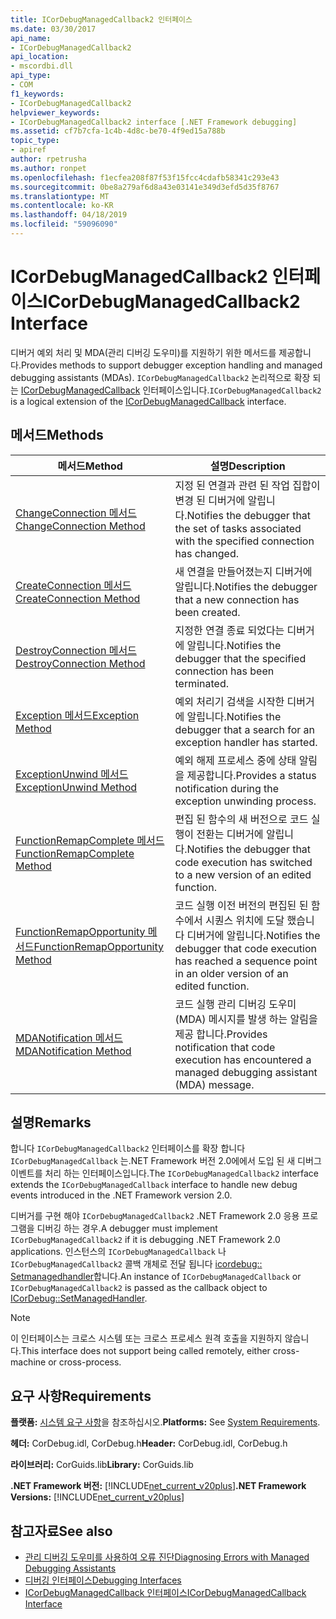 ```yaml
---
title: ICorDebugManagedCallback2 인터페이스
ms.date: 03/30/2017
api_name:
- ICorDebugManagedCallback2
api_location:
- mscordbi.dll
api_type:
- COM
f1_keywords:
- ICorDebugManagedCallback2
helpviewer_keywords:
- ICorDebugManagedCallback2 interface [.NET Framework debugging]
ms.assetid: cf7b7cfa-1c4b-4d8c-be70-4f9ed15a788b
topic_type:
- apiref
author: rpetrusha
ms.author: ronpet
ms.openlocfilehash: f1ecfea208f87f53f15fcc4cdafb58341c293e43
ms.sourcegitcommit: 0be8a279af6d8a43e03141e349d3efd5d35f8767
ms.translationtype: MT
ms.contentlocale: ko-KR
ms.lasthandoff: 04/18/2019
ms.locfileid: "59096090"
---
```

# <a name="icordebugmanagedcallback2-interface"></a><span data-ttu-id="cf3f6-102">ICorDebugManagedCallback2 인터페이스</span><span class="sxs-lookup"><span data-stu-id="cf3f6-102">ICorDebugManagedCallback2 Interface</span></span>
<span data-ttu-id="cf3f6-103">디버거 예외 처리 및 MDA(관리 디버깅 도우미)를 지원하기 위한 메서드를 제공합니다.</span><span class="sxs-lookup"><span data-stu-id="cf3f6-103">Provides methods to support debugger exception handling and managed debugging assistants (MDAs).</span></span> <span data-ttu-id="cf3f6-104">`ICorDebugManagedCallback2` 논리적으로 확장 되는 [ICorDebugManagedCallback](../../../../docs/framework/unmanaged-api/debugging/icordebugmanagedcallback-interface.md) 인터페이스입니다.</span><span class="sxs-lookup"><span data-stu-id="cf3f6-104">`ICorDebugManagedCallback2` is a logical extension of the [ICorDebugManagedCallback](../../../../docs/framework/unmanaged-api/debugging/icordebugmanagedcallback-interface.md) interface.</span></span>  
  
## <a name="methods"></a><span data-ttu-id="cf3f6-105">메서드</span><span class="sxs-lookup"><span data-stu-id="cf3f6-105">Methods</span></span>  
  
|<span data-ttu-id="cf3f6-106">메서드</span><span class="sxs-lookup"><span data-stu-id="cf3f6-106">Method</span></span>|<span data-ttu-id="cf3f6-107">설명</span><span class="sxs-lookup"><span data-stu-id="cf3f6-107">Description</span></span>|  
|------------|-----------------|  
|[<span data-ttu-id="cf3f6-108">ChangeConnection 메서드</span><span class="sxs-lookup"><span data-stu-id="cf3f6-108">ChangeConnection Method</span></span>](../../../../docs/framework/unmanaged-api/debugging/icordebugmanagedcallback2-changeconnection-method.md)|<span data-ttu-id="cf3f6-109">지정 된 연결과 관련 된 작업 집합이 변경 된 디버거에 알립니다.</span><span class="sxs-lookup"><span data-stu-id="cf3f6-109">Notifies the debugger that the set of tasks associated with the specified connection has changed.</span></span>|  
|[<span data-ttu-id="cf3f6-110">CreateConnection 메서드</span><span class="sxs-lookup"><span data-stu-id="cf3f6-110">CreateConnection Method</span></span>](../../../../docs/framework/unmanaged-api/debugging/icordebugmanagedcallback2-createconnection-method.md)|<span data-ttu-id="cf3f6-111">새 연결을 만들어졌는지 디버거에 알립니다.</span><span class="sxs-lookup"><span data-stu-id="cf3f6-111">Notifies the debugger that a new connection has been created.</span></span>|  
|[<span data-ttu-id="cf3f6-112">DestroyConnection 메서드</span><span class="sxs-lookup"><span data-stu-id="cf3f6-112">DestroyConnection Method</span></span>](../../../../docs/framework/unmanaged-api/debugging/icordebugmanagedcallback2-destroyconnection-method.md)|<span data-ttu-id="cf3f6-113">지정한 연결 종료 되었다는 디버거에 알립니다.</span><span class="sxs-lookup"><span data-stu-id="cf3f6-113">Notifies the debugger that the specified connection has been terminated.</span></span>|  
|[<span data-ttu-id="cf3f6-114">Exception 메서드</span><span class="sxs-lookup"><span data-stu-id="cf3f6-114">Exception Method</span></span>](../../../../docs/framework/unmanaged-api/debugging/icordebugmanagedcallback2-exception-method.md)|<span data-ttu-id="cf3f6-115">예외 처리기 검색을 시작한 디버거에 알립니다.</span><span class="sxs-lookup"><span data-stu-id="cf3f6-115">Notifies the debugger that a search for an exception handler has started.</span></span>|  
|[<span data-ttu-id="cf3f6-116">ExceptionUnwind 메서드</span><span class="sxs-lookup"><span data-stu-id="cf3f6-116">ExceptionUnwind Method</span></span>](../../../../docs/framework/unmanaged-api/debugging/icordebugmanagedcallback2-exceptionunwind-method.md)|<span data-ttu-id="cf3f6-117">예외 해제 프로세스 중에 상태 알림을 제공합니다.</span><span class="sxs-lookup"><span data-stu-id="cf3f6-117">Provides a status notification during the exception unwinding process.</span></span>|  
|[<span data-ttu-id="cf3f6-118">FunctionRemapComplete 메서드</span><span class="sxs-lookup"><span data-stu-id="cf3f6-118">FunctionRemapComplete Method</span></span>](../../../../docs/framework/unmanaged-api/debugging/icordebugmanagedcallback2-functionremapcomplete-method.md)|<span data-ttu-id="cf3f6-119">편집 된 함수의 새 버전으로 코드 실행이 전환는 디버거에 알립니다.</span><span class="sxs-lookup"><span data-stu-id="cf3f6-119">Notifies the debugger that code execution has switched to a new version of an edited function.</span></span>|  
|[<span data-ttu-id="cf3f6-120">FunctionRemapOpportunity 메서드</span><span class="sxs-lookup"><span data-stu-id="cf3f6-120">FunctionRemapOpportunity Method</span></span>](../../../../docs/framework/unmanaged-api/debugging/icordebugmanagedcallback2-functionremapopportunity-method.md)|<span data-ttu-id="cf3f6-121">코드 실행 이전 버전의 편집된 된 함수에서 시퀀스 위치에 도달 했습니다 디버거에 알립니다.</span><span class="sxs-lookup"><span data-stu-id="cf3f6-121">Notifies the debugger that code execution has reached a sequence point in an older version of an edited function.</span></span>|  
|[<span data-ttu-id="cf3f6-122">MDANotification 메서드</span><span class="sxs-lookup"><span data-stu-id="cf3f6-122">MDANotification Method</span></span>](../../../../docs/framework/unmanaged-api/debugging/icordebugmanagedcallback2-mdanotification-method.md)|<span data-ttu-id="cf3f6-123">코드 실행 관리 디버깅 도우미 (MDA) 메시지를 발생 하는 알림을 제공 합니다.</span><span class="sxs-lookup"><span data-stu-id="cf3f6-123">Provides notification that code execution has encountered a managed debugging assistant (MDA) message.</span></span>|  
  
## <a name="remarks"></a><span data-ttu-id="cf3f6-124">설명</span><span class="sxs-lookup"><span data-stu-id="cf3f6-124">Remarks</span></span>  
 <span data-ttu-id="cf3f6-125">합니다 `ICorDebugManagedCallback2` 인터페이스를 확장 합니다 `ICorDebugManagedCallback` 는.NET Framework 버전 2.0에에서 도입 된 새 디버그 이벤트를 처리 하는 인터페이스입니다.</span><span class="sxs-lookup"><span data-stu-id="cf3f6-125">The `ICorDebugManagedCallback2` interface extends the `ICorDebugManagedCallback` interface to handle new debug events introduced in the .NET Framework version 2.0.</span></span>  
  
 <span data-ttu-id="cf3f6-126">디버거를 구현 해야 `ICorDebugManagedCallback2` .NET Framework 2.0 응용 프로그램을 디버깅 하는 경우.</span><span class="sxs-lookup"><span data-stu-id="cf3f6-126">A debugger must implement `ICorDebugManagedCallback2` if it is debugging .NET Framework 2.0 applications.</span></span> <span data-ttu-id="cf3f6-127">인스턴스의 `ICorDebugManagedCallback` 나 `ICorDebugManagedCallback2` 콜백 개체로 전달 됩니다 [icordebug:: Setmanagedhandler](../../../../docs/framework/unmanaged-api/debugging/icordebug-setmanagedhandler-method.md)합니다.</span><span class="sxs-lookup"><span data-stu-id="cf3f6-127">An instance of `ICorDebugManagedCallback` or `ICorDebugManagedCallback2` is passed as the callback object to [ICorDebug::SetManagedHandler](../../../../docs/framework/unmanaged-api/debugging/icordebug-setmanagedhandler-method.md).</span></span>  
  
> [!NOTE]
>  <span data-ttu-id="cf3f6-128">이 인터페이스는 크로스 시스템 또는 크로스 프로세스 원격 호출을 지원하지 않습니다.</span><span class="sxs-lookup"><span data-stu-id="cf3f6-128">This interface does not support being called remotely, either cross-machine or cross-process.</span></span>  
  
## <a name="requirements"></a><span data-ttu-id="cf3f6-129">요구 사항</span><span class="sxs-lookup"><span data-stu-id="cf3f6-129">Requirements</span></span>  
 <span data-ttu-id="cf3f6-130">**플랫폼:** [시스템 요구 사항](../../../../docs/framework/get-started/system-requirements.md)을 참조하십시오.</span><span class="sxs-lookup"><span data-stu-id="cf3f6-130">**Platforms:** See [System Requirements](../../../../docs/framework/get-started/system-requirements.md).</span></span>  
  
 <span data-ttu-id="cf3f6-131">**헤더:** CorDebug.idl, CorDebug.h</span><span class="sxs-lookup"><span data-stu-id="cf3f6-131">**Header:** CorDebug.idl, CorDebug.h</span></span>  
  
 <span data-ttu-id="cf3f6-132">**라이브러리:** CorGuids.lib</span><span class="sxs-lookup"><span data-stu-id="cf3f6-132">**Library:** CorGuids.lib</span></span>  
  
 <span data-ttu-id="cf3f6-133">**.NET Framework 버전:** [!INCLUDE[net_current_v20plus](../../../../includes/net-current-v20plus-md.md)]</span><span class="sxs-lookup"><span data-stu-id="cf3f6-133">**.NET Framework Versions:** [!INCLUDE[net_current_v20plus](../../../../includes/net-current-v20plus-md.md)]</span></span>  
  
## <a name="see-also"></a><span data-ttu-id="cf3f6-134">참고자료</span><span class="sxs-lookup"><span data-stu-id="cf3f6-134">See also</span></span>

- [<span data-ttu-id="cf3f6-135">관리 디버깅 도우미를 사용하여 오류 진단</span><span class="sxs-lookup"><span data-stu-id="cf3f6-135">Diagnosing Errors with Managed Debugging Assistants</span></span>](../../../../docs/framework/debug-trace-profile/diagnosing-errors-with-managed-debugging-assistants.md)
- [<span data-ttu-id="cf3f6-136">디버깅 인터페이스</span><span class="sxs-lookup"><span data-stu-id="cf3f6-136">Debugging Interfaces</span></span>](../../../../docs/framework/unmanaged-api/debugging/debugging-interfaces.md)
- [<span data-ttu-id="cf3f6-137">ICorDebugManagedCallback 인터페이스</span><span class="sxs-lookup"><span data-stu-id="cf3f6-137">ICorDebugManagedCallback Interface</span></span>](../../../../docs/framework/unmanaged-api/debugging/icordebugmanagedcallback-interface.md)

